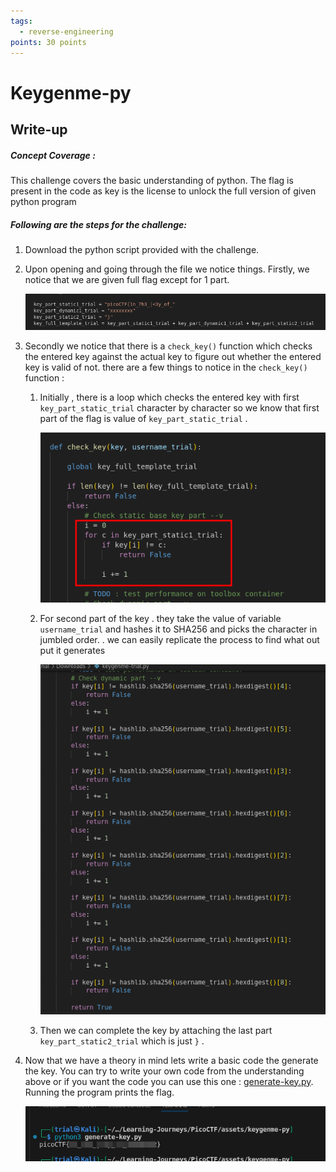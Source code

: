 ```yaml
---
tags:
  - reverse-engineering
points: 30 points
---
```

# Keygenme-py

## Write-up
##### Concept Coverage :
This challenge covers the basic understanding of python. The flag is present in the code as key is the license to unlock the full version of given python program 

##### Following are the steps for the challenge: 
1. Download the python script provided with the challenge.
2. Upon opening and going through the file we notice things. Firstly, we notice that we are given full flag except for 1 part.
    
    ![hidden-flag](../assets/keygenme-py/hidden-flag.png)
    
3. Secondly we notice that there is a `check_key()` function which checks the entered key against the actual key to figure out whether the entered key is valid of not. there are a few things to notice in the `check_key()` function :
    
     1. Initially , there is a loop which checks the entered key with first `key_part_static_trial` character by character so we know that first part of the flag is value of `key_part_static_trial` .
        
        ![key-check-1](../assets/keygenme-py/key-check-1.png)
        
     2. For second part of the key . they take the value of variable `username_trial` and hashes it to SHA256 and picks the character in jumbled order. . we can easily replicate the process to find what out put it generates
        
        ![key-check-2](../assets/keygenme-py/key-check-2.png)
    3. Then we can complete the key by attaching the last part `key_part_static2_trial` which is just `}` .
4. Now that we have a theory in mind lets write a basic code the generate the key. You can try to write your own code from the understanding above or if you want the code you can use this one :  [generate-key.py](../assets/keygenme-py/generate-key.py). Running the program prints the flag.
   
    ![full-flag](../assets/keygenme-py/full-flag.png)  
